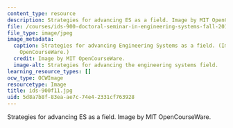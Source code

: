 ```yaml
---
content_type: resource
description: Strategies for advancing ES as a field. Image by MIT OpenCourseWare.
file: /courses/ids-900-doctoral-seminar-in-engineering-systems-fall-2011/5d8a7b8f83eaae7c74e42331cf763928_ids-900f11.jpg
file_type: image/jpeg
image_metadata:
  caption: Strategies for advancing Engineering Systems as a field. (Image by MIT
    OpenCourseWare.)
  credit: Image by MIT OpenCourseWare.
  image-alt: Strategies for advancing the engineering systems field.
learning_resource_types: []
ocw_type: OCWImage
resourcetype: Image
title: ids-900f11.jpg
uid: 5d8a7b8f-83ea-ae7c-74e4-2331cf763928
---
```

Strategies for advancing ES as a field. Image by MIT OpenCourseWare.

